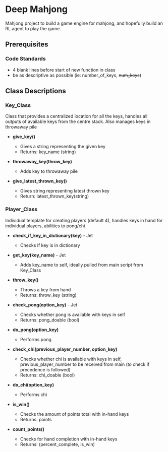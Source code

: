 # Deep Mahjong
Mahjong project to build a game engine for mahjong, and hopefully build an RL agent to play the game.

## Prerequisites
### Code Standards
- 4 blank lines before start of new function in class
- be as descriptive as possible (ie: number_of_keys, ~~num_keys~~)

## Class Descriptions

### Key_Class
Class that provides a centralized location for all the keys, handles all outputs of available keys from the centre stack. Also manages keys in throwaway pile

- **give_key()**
    - Gives a string representing the given key
    - Returns: key_name (string)

- **throwaway_key(throw_key)**
    - Adds key to throwaway pile

- **give_latest_thrown_key()**
    - Gives string representing latest thrown key
    - Return: latest_thrown_key(string)

### Player_Class
Individual template for creating players (default 4), handles keys in hand for individual players, abilities to pong/chi

- **check_if_key_in_dictionary(key)** - Jet
    - Checks if key is in dictionary

- **get_key(key_name)** - Jet
    - Adds key_name to self, ideally pulled from main script from Key_Class

- **throw_key()**
    - Throws a key from hand
    - Returns: throw_key (string)

- **check_pong(option_key)** - Jet
    - Checks whether pong is available with keys in self
    - Returns: pong_doable (bool)

- **do_pong(option_key)**
    - Performs pong

- **check_chi(previous_player_number, option_key)**
    - Checks whether chi is available with keys in self, previous_player_number to be received from main (to check if precedence is followed)
    - Returns: chi_doable (bool)

- **do_chi(option_key)**
    - Performs chi

- **is_win()**
    - Checks the amount of points total with in-hand keys
    - Returns: points

- **count_points()**
    - Checks for hand completion with in-hand keys
    - Returns: (percent_complete, is_win)
    